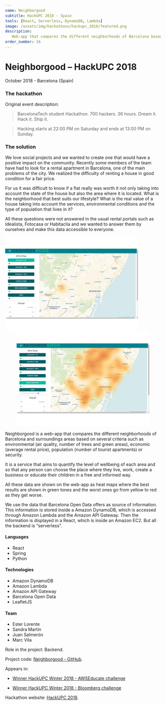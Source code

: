 ```yaml
---
name: Neighborgood
subtitle: HackUPC 2018 - Spain
tools: [React, Serverless, DynamoDB, Lambda]
image: /assets/img/hackathons/hackupc_2018/featured.png
description:
   Web-app that compares the different neighborhoods of Barcelona based on different criteria (environment, economic, population, security).
order_number: 16
---
```


# Neighborgood – HackUPC 2018

October 2018 - Barcelona (Spain)

### The hackathon

Original event description:

> BarcelonaTech student Hackathon. 700 hackers. 36 hours. Dream it. Hack it. Ship it.

> Hacking starts at 22:00 PM on Saturday and ends at 13:00 PM on Sunday.

### The solution

We love social projects and we wanted to create one that would have a positive impact on the community. Recently some members of the team have had to look for a rental apartment in Barcelona, one of the main problems of the city. We realized the difficulty of renting a house in good condition for a fair price.

For us it was difficult to know if a flat really was worth it not only taking into account the state of the house but also the area where it is located. What is the neighborhood that best suits our lifestyle? What is the real value of a house taking into account the services, environmental conditions and the type of population that lives in it?

All these questions were not answered in the usual rental portals such as Idealista, Fotocasa or Habitaclia and we wanted to answer them by ourselves and make this data accessible to everyone.

<div style="text-align: center;">
<img style="margin: 0 !important; float: left" src="/assets/img/hackathons/hackupc_2018/screen1.jpg" width="430"/>
<img style="margin: 0 !important; display: inline" src="/assets/img/hackathons/hackupc_2018/screen2.jpg" width="430"/>
</div>

Neighborgood is a web-app that compares the different neighborhoods of Barcelona and surroundings areas based on several criteria such as environmental (air quality, number of trees and green areas), economic (average rental price), population (number of tourist apartments) or security.

It is a service that aims to quantify the level of wellbeing of each area and so that any person can choose the place where they live, work, create a business or educate their children in a free and informed way.

All these data are shown on the web-app as heat maps where the best results are shown in green tones and the worst ones go from yellow to red as they get worse.

We use the data that Barcelona Open Data offers as source of information. This information is stored inside a Amazon DynamoDB, which is accessed through Amazon Lambda and the Amazon API Gateway. Then the information is displayed in a React, which is inside an Amazon EC2. But all the backend is “serverless”.

#### Languages

- React
- Spring
- Python

#### Technologies

- Amazon DynamoDB
- Amazon Lambda
- Amazon API Gateway
- Barcelona Open Data
- LeafletJS

#### Team

- Ester Lorente
- Sandra Martín
- Juan Salmerón
- Marc Vila

Role in the project: Backend.

Project code: [Neighborgood - GitHub](https://github.com/elorenteg/HackUPC2018).

Appears in:

- [Winner HackUPC Winter 2018 - AWSEducate challenge](https://devpost.com/software/neighborgood)

- [Winner HackUPC Winter 2018 - Bloomberg challenge](https://devpost.com/software/neighborgood)

Hackathon website: [HackUPC 2018](https://2018.hackupc.com/).
